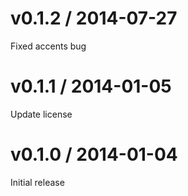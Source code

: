 # v0.1.2 / 2014-07-27

 Fixed accents bug

# v0.1.1 / 2014-01-05

Update license

# v0.1.0 / 2014-01-04

Initial release
